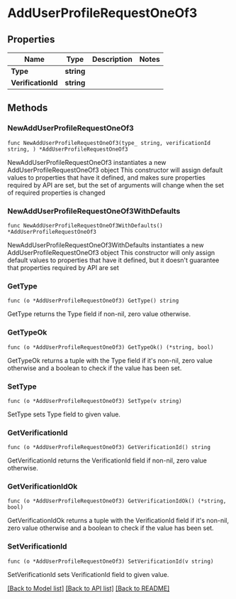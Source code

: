 # AddUserProfileRequestOneOf3

## Properties

Name | Type | Description | Notes
------------ | ------------- | ------------- | -------------
**Type** | **string** |  | 
**VerificationId** | **string** |  | 

## Methods

### NewAddUserProfileRequestOneOf3

`func NewAddUserProfileRequestOneOf3(type_ string, verificationId string, ) *AddUserProfileRequestOneOf3`

NewAddUserProfileRequestOneOf3 instantiates a new AddUserProfileRequestOneOf3 object
This constructor will assign default values to properties that have it defined,
and makes sure properties required by API are set, but the set of arguments
will change when the set of required properties is changed

### NewAddUserProfileRequestOneOf3WithDefaults

`func NewAddUserProfileRequestOneOf3WithDefaults() *AddUserProfileRequestOneOf3`

NewAddUserProfileRequestOneOf3WithDefaults instantiates a new AddUserProfileRequestOneOf3 object
This constructor will only assign default values to properties that have it defined,
but it doesn't guarantee that properties required by API are set

### GetType

`func (o *AddUserProfileRequestOneOf3) GetType() string`

GetType returns the Type field if non-nil, zero value otherwise.

### GetTypeOk

`func (o *AddUserProfileRequestOneOf3) GetTypeOk() (*string, bool)`

GetTypeOk returns a tuple with the Type field if it's non-nil, zero value otherwise
and a boolean to check if the value has been set.

### SetType

`func (o *AddUserProfileRequestOneOf3) SetType(v string)`

SetType sets Type field to given value.


### GetVerificationId

`func (o *AddUserProfileRequestOneOf3) GetVerificationId() string`

GetVerificationId returns the VerificationId field if non-nil, zero value otherwise.

### GetVerificationIdOk

`func (o *AddUserProfileRequestOneOf3) GetVerificationIdOk() (*string, bool)`

GetVerificationIdOk returns a tuple with the VerificationId field if it's non-nil, zero value otherwise
and a boolean to check if the value has been set.

### SetVerificationId

`func (o *AddUserProfileRequestOneOf3) SetVerificationId(v string)`

SetVerificationId sets VerificationId field to given value.



[[Back to Model list]](../README.md#documentation-for-models) [[Back to API list]](../README.md#documentation-for-api-endpoints) [[Back to README]](../README.md)


